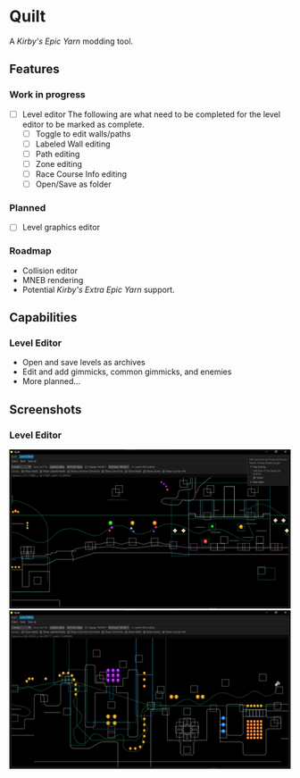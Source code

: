 # Quilt
A <em>Kirby's Epic Yarn</em> modding tool.

## Features
### Work in progress
- [ ] Level editor
The following are what need to be completed for the level editor to be marked as complete.
    - [ ] Toggle to edit walls/paths
    - [ ] Labeled Wall editing
    - [ ] Path editing
    - [ ] Zone editing
    - [ ] Race Course Info editing
    - [ ] Open/Save as folder
### Planned
- [ ] Level graphics editor
### Roadmap
- Collision editor
- MNEB rendering
- Potential <em>Kirby's Extra Epic Yarn</em> support.


## Capabilities
### Level Editor
- Open and save levels as archives
- Edit and add gimmicks, common gimmicks, and enemies
- More planned...
## Screenshots
### Level Editor
![le_preview_1](assets/screenshots/LE_SS_1.png)
![le_preview_2](assets/screenshots/LE_SS_2.png)
